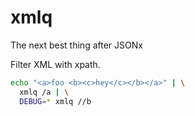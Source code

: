 # xmlq

The next best thing after JSONx

Filter XML with xpath.

``` sh
echo "<a>foo <b><c>hey</c></b></a>" | \
  xmlq /a | \
  DEBUG=* xmlq //b
```

